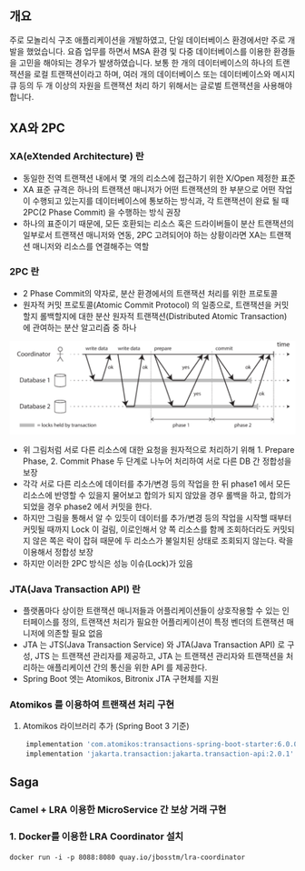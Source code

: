## 개요
주로 모놀리식 구조 애플리케이션을 개발하였고, 단일 데이터베이스 환경에서만 주로 개발을 했었습니다. 요즘 업무를 하면서 MSA 환경 및 다중 데이터베이스를 이용한 환경들을 고민을 해야되는 경우가 발생하였습니다.
보통 한 개의 데이터베이스의 하나의 트랜잭션을 로컬 트랜잭션이라고 하며, 여러 개의 데이터베이스 또는 데이터베이스와 메시지 큐 등의 두 개 이상의 자원을 트랜잭션 처리 하기 위해서는 글로벌 트랜잭션을 사용해야 합니다.

## XA와 2PC
### XA(eXtended Architecture) 란
  - 동일한 전역 트랜잭션 내에서 몇 개의 리소스에 접근하기 위한 X/Open 제정한 표준
  - XA 표준 규격은 하나의 트랜잭션 매니저가 어떤 트랜잭션의 한 부분으로 어떤 작업이 수행되고 있는지를 데이터베이스에 통보하는 방식과, 각 트랜잭션이 완료 될 때 2PC(2 Phase Commit) 을 수행하는 방식 권장
  - 하나의 표준이기 때문에, 모든 호환되는 리소스 혹은 드라이버들이 분산 트랜잭션의 일부로서 트랜잭션 매니저와 연동, 2PC 고려되어야 하는 상황이라면 XA는 트랜잭션 매니저와 리소스를 연결해주는 역할

### 2PC 란
  - 2 Phase Commit의 약자로, 분산 환경에서의 트랜잭션 처리를 위한 프로토콜
  - 원자적 커밋 프로토콜(Atomic Commit Protocol) 의 일종으로, 트랜잭션을 커밋할지 롤백할지에 대한 분산 원자적 트랜잭션(Distributed Atomic Transaction) 에 관여하는 분산 알고리즘 중 하나

![2PC.png](2PC.png)
  - 위 그림처럼 서로 다른 리소스에 대한 요청을 원자적으로 처리하기 위해 1. Prepare Phase, 2. Commit Phase 두 단계로 나누어 처리하여 서로 다른 DB 간 정합성을 보장
  - 각각 서로 다른 리소스에 데이터를 추가/변경 등의 작업을 한 뒤 phase1 에서 모든 리소스에 반영할 수 있을지 물어보고 합의가 되지 않았을 경우 롤백을 하고, 합의가 되었을 경우 phase2 에서 커밋을 한다.
  - 하지만 그림을 통해서 알 수 있듯이 데이터를 추가/변경 등의 작업을 시작핼 때부터 커밋될 때까지 Lock 이 걸림, 이로인해서 양 쪽 리소스를 함께 조회하더라도 커밋되지 않은 쪽은 락이 잡혀 때문에 두 리소스가 불일치된 상태로 조회되지 않는다. 락을 이용해서 정합성 보장
  - 하지만 이러한 2PC 방식은 성능 이슈(Lock)가 있음

### JTA(Java Transaction API) 란
  - 플랫폼마다 상이한 트랜잭션 매니저들과 어플리케이션들이 상호작용할 수 있는 인터페이스를 정의, 트랜잭션 처리가 필요한 어플리케이션이 특정 벤더의 트랜잭션 매니저에 의존할 필요 없음
  - JTA 는 JTS(Java Transaction Service) 와 JTA(Java Transaction API) 로 구성, JTS 는 트랜잭션 관리자를 제공하고, JTA 는 트랜잭션 관리자와 트랜잭션을 처리하는 애플리케이션 간의 통신을 위한 API 를 제공한다.
  - Spring Boot 엣는 Atomikos, Bitronix JTA 구현체를 지원

### Atomikos 를 이용하여 트랜잭션 처리 구현
  1. Atomikos 라이브러리 추가 (Spring Boot 3 기준)
```groovy
    implementation 'com.atomikos:transactions-spring-boot-starter:6.0.0'
    implementation 'jakarta.transaction:jakarta.transaction-api:2.0.1'
```


## Saga

### Camel + LRA 이용한 MicroService 간 보상 거래 구현
### 1. Docker를 이용한 LRA Coordinator 설치
```shell script
docker run -i -p 8088:8080 quay.io/jbosstm/lra-coordinator
```

